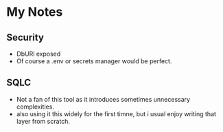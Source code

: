 
# My Notes

## Security 
- DbURl exposed
- Of course a .env or secrets manager would be perfect.

## SQLC
- Not a fan of this tool as it introduces sometimes unnecessary complexities.
- also using it this widely for the first timne, but i usual enjoy writing that layer from scratch.

##